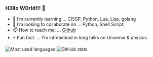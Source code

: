 ### H3llo W0rld!!! 🙏

- 🌱 I’m currently learning ... CISSP, Python, Lua, Lisp, golang
- 👯 I’m looking to collaborate on ... Python, Shell Script, 
- 📫 How to reach me: ... [Github](https://github.com/dhawal89)
- ⚡ Fun fact: ... I'm intreastead in long talks on Universe & physics.


![Most used languages](https://github-readme-stats.vercel.app/api/top-langs/?username=dhawal89&show_icons=true&icon_color=805AD5&text_color=808080&bg_color=ffffff00&hide_title=true&include_all_commits=true&count_private=true&hide_border=true&langs_count=6&layout=compact&cache_seconds=86400)
![GitHub stats](https://github-readme-stats.vercel.app/api?username=dhawal89&show_icons=true&icon_color=805AD5&text_color=808080&bg_color=ffffff00&hide_title=true&include_all_commits=true&count_private=true&hide_border=true&cache_seconds=86400)
